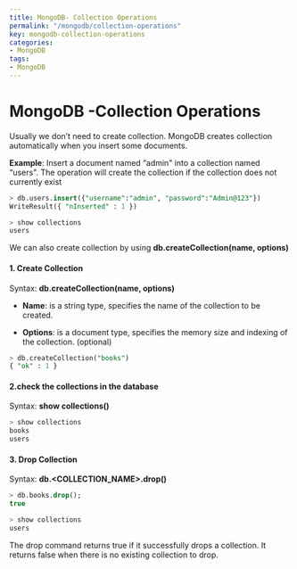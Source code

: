 ```yaml
---
title: MongoDB- Collection Operations
permalink: "/mongodb/collection-operations"
key: mongodb-collection-operations
categories:
- MongoDB
tags:
- MongoDB
---
```


MongoDB -Collection Operations
=======================

Usually we don’t need to create collection. MongoDB creates collection
automatically when you insert some documents.

**Example**: Insert a document named “admin" into a collection named “users".
The operation will create the collection if the collection does not currently
exist
```sql
> db.users.insert({"username":"admin", "password":"Admin@123"})
WriteResult({ "nInserted" : 1 })

> show collections
users
```



We can also create collection by using **db.createCollection(name, options)** 

#### 1. Create Collection

Syntax: **db.createCollection(name, options)** 

-   **Name**: is a string type, specifies the name of the collection to be
    created.

-   **Options**: is a document type, specifies the memory size and indexing of
    the collection. (optional)
```sql
> db.createCollection("books")
{ "ok" : 1 }
```


#### 2.check the collections in the database

Syntax: **show collections()**  
```sql
> show collections
books
users
```


#### 3. Drop Collection

Syntax: **db.<COLLECTION_NAME>.drop()**
```sql
> db.books.drop();
true

> show collections
users
```

The drop command returns true if it successfully drops a collection. It returns
false when there is no existing collection to drop.
